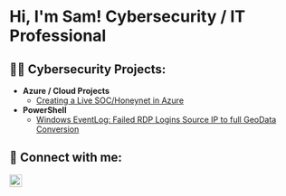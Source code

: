<h1>Hi, I'm Sam! Cybersecurity / IT Professional</h1>

<h2>👨‍💻 Cybersecurity Projects:</h2>

- <b>Azure  /  Cloud Projects</b>
  - [Creating a Live SOC/Honeynet in Azure](https://github.com/SamJaimes/Azure_SOC)
- <b>PowerShell</b>
  - [Windows EventLog: Failed RDP Logins Source IP to full GeoData Conversion](https://github.com/joshmadakor1/Sentinel-Lab)



<h2> 🤳 Connect with me:</h2>

[<img align="left" alt="JoshMadakor | LinkedIn" width="22px" src="https://cdn.jsdelivr.net/npm/simple-icons@v3/icons/linkedin.svg" />][linkedin]


[linkedin]: https://www.linkedin.com/in/samueljaimes/


